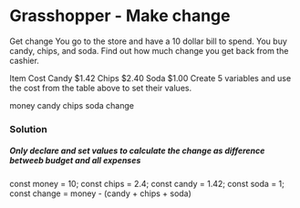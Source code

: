 # Grasshopper - Make change

Get change
You go to the store and have a 10 dollar bill to spend. You buy candy, chips, and soda. Find out how much change you get back from the cashier.

Item Cost
Candy $1.42
Chips	$2.40
Soda \$1.00
Create 5 variables and use the cost from the table above to set their values.

money
candy
chips
soda
change

### Solution

##### Only declare and set values to calculate the change as difference betweeb budget and all expenses

const money = 10;
const chips = 2.4;
const candy = 1.42;
const soda = 1;
const change = money - (candy + chips + soda)
